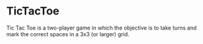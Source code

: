 # TicTacToe
Tic Tac Toe is a two-player game in which the objective is to take turns and mark the correct spaces in a 3x3 (or larger) grid.
